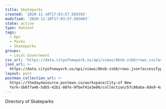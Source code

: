 ```yaml
---
title: Skateparks
created: '2020-11-10T17:03:57.565593'
modified: '2020-11-10T17:03:57.565603'
state: active
type: dataset
tags:
  - Dpr
  - Parks
  - Skateparks
groups:
  - Local Government
csv_url: 'https://data.cityofnewyork.us/api/views/8knb-zsb6/rows.csv?accessType=DOWNLOAD'
json_url: >-
  https://data.cityofnewyork.us/api/views/8knb-zsb6/rows.json?accessType=DOWNLOAD
layout: post
postman_collection_url: >-
  https://thedaydasource.postman.co/workspace/City-of New
  York~3b6f7a46-5db5-42b1-80fe-9fbef41e3e06/collection/b7c80aba-8de9-4ab3-bb00-d7c9ef13c993
---
```

Directory of Skateparks
